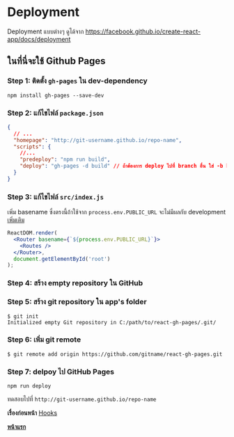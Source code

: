 # Deployment

Deployment แบบต่างๆ ดูได้จาก <https://facebook.github.io/create-react-app/docs/deployment>

## ในที่นี่จะใช้ Github Pages

### Step 1: ติดตั้ง `gh-pages` ใน dev-dependency

```unix
npm install gh-pages --save-dev
```

### Step 2: แก้ไขไฟล์ `package.json`

```json
{
  // ...
  "homepage": "http://git-username.github.io/repo-name",
  "scripts": {
    //...
    "predeploy": "npm run build",
    "deploy": "gh-pages -d build" // ถ้าต้องการ deploy ไปที่ branch อื่น ใส่ -b branch-name ก่อน -d (default gh-pages)
  }
}
```

### Step 3: แก้ไขไฟล์ `src/index.js`

เพิ่ม basename ซึ่งตรงนี้ถ้าใช้จาก `process.env.PUBLIC_URL` จะไม่มีผลกับ development [เพิ่มเติม](https://medium.com/@svinkle/how-to-deploy-a-react-app-to-a-subdirectory-f694d46427c1)

```jsx
ReactDOM.render(
  <Router basename={`${process.env.PUBLIC_URL}`}>
    <Routes />
  </Router>,
  document.getElementById('root')
);
```

### Step 4: สร้าง empty repository ใน GitHub

### Step 5: สร้าง git repository ใน app's folder

```unix
$ git init
Initialized empty Git repository in C:/path/to/react-gh-pages/.git/
```

### Step 6: เพิ่ม git remote

```unix
$ git remote add origin https://github.com/gitname/react-gh-pages.git
```

### Step 7: delpoy ไป GitHub Pages

```unix
npm run deploy
```

ทดสอบไปที่ `http://git-username.github.io/repo-name`

**เรื่องก่อนหน้า** [Hooks](https://github.com/somprasongd/todo-react-app/tree/8-hooks)

**[หน้าแรก](https://github.com/somprasongd/todo-react-app)**

